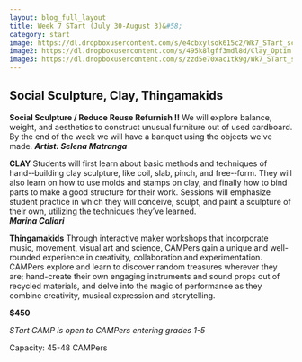 ```yaml
---
layout: blog_full_layout
title: Week 7 STart (July 30-August 3)&#58; 
category: start
image: https://dl.dropboxusercontent.com/s/e4cbxylsok615c2/Wk7_STart_sculp2Optim.jpg?dl=0
image2: https://dl.dropboxusercontent.com/s/495k8lgff3mdl8d/Clay_Optim.jpg?dl=0
image3: https://dl.dropboxusercontent.com/s/zzd5e70xac1tk9g/Wk7_STart_sculp4Optim.jpg?dl=0
---
```



##  Social Sculpture, Clay, Thingamakids


**Social Sculpture / Reduce Reuse Refurnish !!**
We will explore balance, weight, and aesthetics to construct unusual furniture out of used cardboard. By the end of the week we will have a banquet using the objects we've made. 
**_Artist: Selena Matranga_**


**CLAY**
Students  will  first  learn  about  basic  methods  and  techniques  of  hand-­‐building clay sculpture, like coil, slab, pinch, and free-­‐form. They will also learn on how to use molds and stamps on clay, and finally how to bind parts to make a good structure for their work.
Sessions will emphasize student practice in which they will conceive, sculpt, and paint a sculpture of their own, utilizing the techniques they’ve learned.   
**_Marina Caliari_**


**Thingamakids**
Through interactive maker workshops that incorporate music, movement, visual art and science, CAMPers gain a unique and well-rounded experience in creativity, collaboration and experimentation. CAMPers explore and learn to discover random treasures wherever they are; hand-create their own engaging instruments and sound props out of recycled materials, and delve into the magic of performance as they combine creativity, musical expression and storytelling.


**$450**

*STart CAMP is open to CAMPers entering grades 1-5*

Capacity: 45-48 CAMPers